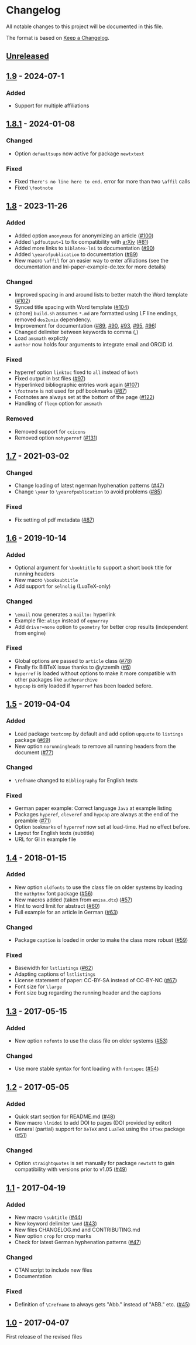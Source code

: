# Changelog

All notable changes to this project will be documented in this file.

The format is based on [Keep a Changelog](https://keepachangelog.com/).

## [Unreleased]

## [1.9] - 2024-07-1
### Added
- Support for multiple affiliations

## [1.8.1] - 2024-01-08

### Changed
- Option `defaultsups` now active for package `newtxtext`

### Fixed
- Fixed `There's no line here to end.` error for more than two `\affil` calls
- Fixed `\footnote`

## [1.8] - 2023-11-26

### Added

- Added option `anonymous` for anonymizing an article ([#100](https://github.com/gi-ev/LNI/pull/100))
- Added `\pdfoutput=1` to fix compatibility with [arXiv](https://arxiv.org/) ([#81](https://github.com/gi-ev/LNI/issues/81))
- Added more links to `biblatex-lni` to documentation ([#90](https://github.com/gi-ev/LNI/issues/90))
- Added `\yearofpublication` to documentation ([#89](https://github.com/gi-ev/LNI/pull/89))
- New macro `\affil` for an easier way to enter afiliations (see the documentation and lni-paper-example-de.tex for more details)

### Changed

- Improved spacing in and around lists to better match the Word template ([#102](https://github.com/gi-ev/LNI/pull/102))
- Synced title spacing with Word template ([#104](https://github.com/gi-ev/LNI/pull/104))
- (chore) `build.sh` assumes `*.md` are formatted using LF line endings, removed `dos2unix` dependency.
- Improvement for documentation ([#89](https://github.com/gi-ev/LNI/issues/89), [#90](https://github.com/gi-ev/LNI/issues/90), [#93](https://github.com/gi-ev/LNI/issues/93), [#95](https://github.com/gi-ev/LNI/issues/95), [#96](https://github.com/gi-ev/LNI/issues/96))
- Changed delimiter between keywords to comma (,)
- Load `amsmath` explictly
- `author` now holds four arguments to integrate email and ORCID id.

### Fixed

- hyperref option `linktoc` fixed to `all` instead of `both`
- Fixed output in bst files ([#97](https://github.com/gi-ev/LNI/issues/97))
- Hyperlinked bibliographic entries work again ([#107](https://github.com/gi-ev/LNI/issues/107))
- `\footnote` is not used for pdf bookmarks ([#87](https://github.com/gi-ev/LNI/issues/87))
- Footnotes are always set at the bottom of the page ([#122](https://github.com/gi-ev/LNI/issues/122))
- Handling of `fleqn` option for `amsmath`

### Removed

- Removed support for `ccicons`
- Removed option `nohyperref` ([#131](https://github.com/gi-ev/LNI/issues/131))

## [1.7] - 2021-03-02

### Changed

- Change loading of latest ngerman hyphenation patterns ([#47](https://github.com/gi-ev/LNI/issues/47))
- Change `\year` to `\yearofpublication` to avoid problems ([#85](https://github.com/gi-ev/LNI/issues/85))

### Fixed

- Fix setting of pdf metadata ([#87](https://github.com/gi-ev/LNI/issues/87))

## [1.6] - 2019-10-14

### Added

- Optional argument for `\booktitle` to support a short book title for running headers
- New macro `\booksubtitle`
- Add support for `selnolig` (LuaTeX-only)

### Changed

- `\email` now generates a `mailto:` hyperlink
- Example file: `align` instead of `eqnarray`
- Add `driver=none` option to `geometry` for better crop results (independent from engine)

### Fixed

- Global options are passed to `article` class ([#78](https://github.com/gi-ev/LNI/issues/78))
- Finally fix BiBTeX issue thanks to @ytzemih ([#6](https://github.com/gi-ev/LNI/issues/6))
- `hyperref` is loaded without options to make it more compatible with other packages like `authorarchive`
- `hypcap` is only loaded if `hyperref` has been loaded before.

## [1.5] - 2019-04-04

### Added

- Load package `textcomp` by default and add option `upquote` to `listings` package ([#69](https://github.com/gi-ev/LNI/issues/69))
- New option `norunningheads` to remove all running headers from the document
([#77](https://github.com/gi-ev/LNI/issues/77))

### Changed

- `\refname` changed to `Bibliography` for English texts

### Fixed

- German paper example: Correct language `Java` at example listing
- Packages `hyperef`, `cleveref` and `hypcap` are always at the end of the preamble ([#71](https://github.com/gi-ev/LNI/issues/71))
- Option `bookmarks` of `hyperref` now set at load-time. Had no effect before.
- Layout for English texts (subtitle)
- URL for GI in example file

## [1.4] - 2018-01-15

### Added

- New option `oldfonts` to use the class file on older systems by loading the `mathptmx` font package ([#56](https://github.com/gi-ev/LNI/issues/56))
- New macros added (taken from `emisa.dtx`) ([#57](https://github.com/gi-ev/LNI/issues/57))
- Hint to word limit for abstract ([#60](https://github.com/gi-ev/LNI/issues/60))
- Full example for an article in German ([#63](https://github.com/gi-ev/LNI/issues/63))

### Changed

- Package `caption` is loaded in order to make the class more robust ([#59](https://github.com/gi-ev/LNI/issues/59))

### Fixed

- Basewidth for `lstlistings` ([#62](https://github.com/gi-ev/LNI/issues/62))
- Adapting captions of `lstlistings`
- License statement of paper: CC-BY-SA instead of CC-BY-NC ([#67](https://github.com/gi-ev/LNI/issues/67))
- Font size for `\large`
- Font size bug regarding the running header and the captions

## [1.3] - 2017-05-15

### Added

- New option `nofonts` to use the class file on older systems ([#53](https://github.com/gi-ev/LNI/issues/53))

### Changed

- Use more stable syntax for font loading with `fontspec` ([#54](https://github.com/gi-ev/LNI/issues/54))

## [1.2] - 2017-05-05

### Added

- Quick start section for README.md ([#48](https://github.com/gi-ev/LNI/issues/48))
- New macro `\lnidoi` to add DOI to pages (DOI provided by editor)
- General (partial) support for `XeTeX` and `LuaTeX` using the `iftex` package ([#51](https://github.com/gi-ev/LNI/issues/51))

### Changed

- Option `straightquotes` is set manually for package `newtxtt` to gain compatibility with versions prior to v1.05 ([#49](https://github.com/gi-ev/LNI/issues/49))

## [1.1] - 2017-04-19

### Added

- New macro `\subtitle` ([#44](https://github.com/gi-ev/LNI/issues/44))
- New keyword delimiter `\and` ([#43](https://github.com/gi-ev/LNI/issues/43))
- New files CHANGELOG.md and CONTRIBUTING.md
- New option `crop` for crop marks
- Check for latest German hyphenation patterns ([#47](https://github.com/gi-ev/LNI/issues/47))

### Changed

- CTAN script to include new files
- Documentation

### Fixed

- Definition of `\Crefname` to always gets "Abb." instead of "ABB." etc. ([#45](https://github.com/gi-ev/LNI/pull/45))

## [1.0] - 2017-04-07

First release of the revised files

[Unreleased]: https://github.com/gi-ev/LNI/compare/v1.9...HEAD
[1.9]: https://github.com/gi-ev/LNI/compare/v1.8.1...v1.9
[1.8.1]: https://github.com/gi-ev/LNI/compare/v1.8...v1.8.1
[1.8]: https://github.com/gi-ev/LNI/compare/v1.7...v1.8
[1.7]: https://github.com/gi-ev/LNI/compare/v1.6...v1.7
[1.6]: https://github.com/gi-ev/LNI/compare/v1.5...v1.6
[1.5]: https://github.com/gi-ev/LNI/compare/v1.4...v1.5
[1.4]: https://github.com/gi-ev/LNI/compare/v1.3...v1.4
[1.3]: https://github.com/gi-ev/LNI/compare/v1.2...v1.3
[1.2]: https://github.com/gi-ev/LNI/compare/v1.1...v1.2
[1.1]: https://github.com/gi-ev/LNI/compare/v1.0...v1.1
[1.0]: https://github.com/gi-ev/LNI/releases/tag/v1.0
